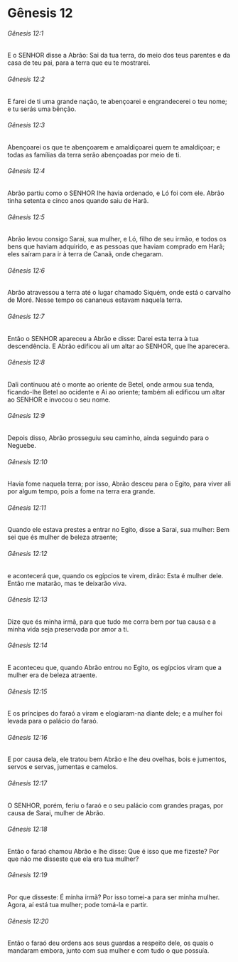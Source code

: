 # Gênesis 12

###### Gênesis 12:1

E o SENHOR disse a Abrão: Sai da tua terra, do meio dos teus parentes e da casa de teu pai, para a terra que eu te mostrarei.

###### Gênesis 12:2

E farei de ti uma grande nação, te abençoarei e engrandecerei o teu nome; e tu serás uma bênção.

###### Gênesis 12:3

Abençoarei os que te abençoarem e amaldiçoarei quem te amaldiçoar; e todas as famílias da terra serão abençoadas por meio de ti.

###### Gênesis 12:4

Abrão partiu como o SENHOR lhe havia ordenado, e Ló foi com ele. Abrão tinha setenta e cinco anos quando saiu de Harã.

###### Gênesis 12:5

Abrão levou consigo Sarai, sua mulher, e Ló, filho de seu irmão, e todos os bens que haviam adquirido, e as pessoas que haviam comprado em Harã; eles saíram para ir à terra de Canaã, onde chegaram.

###### Gênesis 12:6

Abrão atravessou a terra até o lugar chamado Siquém, onde está o carvalho de Moré. Nesse tempo os cananeus estavam naquela terra.

###### Gênesis 12:7

Então o SENHOR apareceu a Abrão e disse: Darei esta terra à tua descendência. E Abrão edificou ali um altar ao SENHOR, que lhe aparecera.

###### Gênesis 12:8

Dali continuou até o monte ao oriente de Betel, onde armou sua tenda, ficando-lhe Betel ao ocidente e Ai ao oriente; também ali edificou um altar ao SENHOR e invocou o seu nome.

###### Gênesis 12:9

Depois disso, Abrão prosseguiu seu caminho, ainda seguindo para o Neguebe.

###### Gênesis 12:10

Havia fome naquela terra; por isso, Abrão desceu para o Egito, para viver ali por algum tempo, pois a fome na terra era grande.

###### Gênesis 12:11

Quando ele estava prestes a entrar no Egito, disse a Sarai, sua mulher: Bem sei que és mulher de beleza atraente;

###### Gênesis 12:12

e acontecerá que, quando os egípcios te virem, dirão: Esta é mulher dele. Então me matarão, mas te deixarão viva.

###### Gênesis 12:13

Dize que és minha irmã, para que tudo me corra bem por tua causa e a minha vida seja preservada por amor a ti.

###### Gênesis 12:14

E aconteceu que, quando Abrão entrou no Egito, os egípcios viram que a mulher era de beleza atraente.

###### Gênesis 12:15

E os príncipes do faraó a viram e elogiaram-na diante dele; e a mulher foi levada para o palácio do faraó.

###### Gênesis 12:16

E por causa dela, ele tratou bem Abrão e lhe deu ovelhas, bois e jumentos, servos e servas, jumentas e camelos.

###### Gênesis 12:17

O SENHOR, porém, feriu o faraó e o seu palácio com grandes pragas, por causa de Sarai, mulher de Abrão.

###### Gênesis 12:18

Então o faraó chamou Abrão e lhe disse: Que é isso que me fizeste? Por que não me disseste que ela era tua mulher?

###### Gênesis 12:19

Por que disseste: É minha irmã? Por isso tomei-a para ser minha mulher. Agora, aí está tua mulher; pode tomá-la e partir.

###### Gênesis 12:20

Então o faraó deu ordens aos seus guardas a respeito dele, os quais o mandaram embora, junto com sua mulher e com tudo o que possuía.

